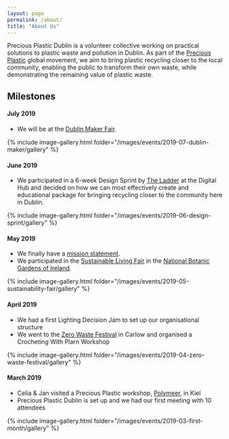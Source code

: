 ```yaml
---
layout: page
permalink: /about/
title: "About Us"
---
```


Precious Plastic Dublin is a volunteer collective working on practical solutions to plastic waste and pollution in Dublin. As part of the [Precious Plastic](https://preciousplastic.com) global movement, we aim to bring plastic recycling closer to the local community, enabling the public to transform their own waste, while demonstrating the remaining value of plastic waste.

## Milestones

#### July 2019

- We will be at the [Dublin Maker Fair](http://www.dublinmaker.ie/). 

{% include image-gallery.html folder="/images/events/2019-07-dublin-maker/gallery" %}

#### June 2019

- We participated in a 6-week Design Sprint by [The Ladder](http://theladder.io/) at the Digital Hub and decided on how we can most effectively create and educational package for bringing recycling closer to the community here in Dublin.

{% include image-gallery.html folder="/images/events/2019-06-design-sprint/gallery" %}

#### May 2019

- We finally have a [mission statement](/mission).
- We participated in the [Sustainable Living Fair](http://botanicgardens.ie/event/sustainable-living-fair-2/) in the [National Botanic Gardens of Ireland](http://botanicgardens.ie/).

{% include image-gallery.html folder="/images/events/2019-05-sustainability-fair/gallery" %}

#### April 2019

- We had a first Lighting Decision Jam to set up our organisational structure
- We went to the [Zero Waste Festival](https://www.zerowastefestival.ie) in Carlow and organised a Crocheting With Plarn Workshop

{% include image-gallery.html folder="/images/events/2019-04-zero-waste-festival/gallery" %}

#### March 2019

- Celia & Jan visited a Precious Plastic workshop, [Polymeer](https://www.facebook.com/polymeer.official/), in Kiel 
- Precious Plastic Dublin is set up and we had our first meeting with 10 attendees

{% include image-gallery.html folder="/images/events/2019-03-first-month/gallery" %}


